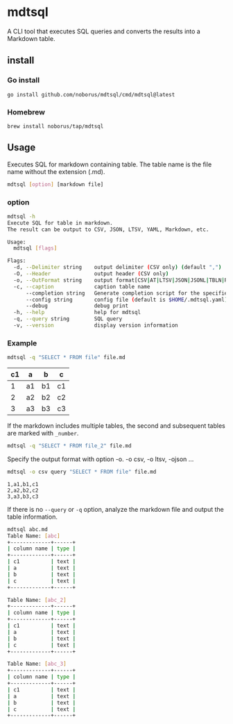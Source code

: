 # mdtsql

A CLI tool that executes SQL queries and converts the results into a Markdown table.

## install

### Go install

```console
go install github.com/noborus/mdtsql/cmd/mdtsql@latest
```

### Homebrew

```console
brew install noborus/tap/mdtsql
```

## Usage

Executes SQL for markdown containing table.
The table name is the file name without the extension (.md).

```sh
mdtsql [option] [markdown file]
```

### option

```sh
mdtsql -h
Execute SQL for table in markdown.
The result can be output to CSV, JSON, LTSV, YAML, Markdown, etc.

Usage:
  mdtsql [flags]

Flags:
  -d, --Delimiter string    output delimiter (CSV only) (default ",")
  -O, --Header              output header (CSV only)
  -o, --OutFormat string    output format[CSV|AT|LTSV|JSON|JSONL|TBLN|RAW|MD|VF|YAML] (default "MD")
  -c, --caption             caption table name
      --completion string   Generate completion script for the specified shell. The options are 'bash', 'zsh', 'fish', and 'powershell'.
      --config string       config file (default is $HOME/.mdtsql.yaml)
      --debug               debug print
  -h, --help                help for mdtsql
  -q, --query string        SQL query
  -v, --version             display version information
```

### Example

```sh
mdtsql -q "SELECT * FROM file" file.md
```

| c1 | a  | b  | c  |
|----|----|----|----|
|  1 | a1 | b1 | c1 |
|  2 | a2 | b2 | c2 |
|  3 | a3 | b3 | c3 |

If the markdown includes multiple tables,
the second and subsequent tables are marked with `_number`.

```sh
mdtsql -q "SELECT * FROM file_2" file.md
```

Specify the output format with option -o.
-o csv, -o ltsv, -ojson ...

```sh
mdtsql -o csv query "SELECT * FROM file" file.md
```

```CSV
1,a1,b1,c1
2,a2,b2,c2
3,a3,b3,c3
```

If there is no `--query` or `-q` option,
analyze the markdown file and output the table information.

```sh
mdtsql abc.md
Table Name: [abc]
+-------------+------+
| column name | type |
+-------------+------+
| c1          | text |
| a           | text |
| b           | text |
| c           | text |
+-------------+------+

Table Name: [abc_2]
+-------------+------+
| column name | type |
+-------------+------+
| c1          | text |
| a           | text |
| b           | text |
| c           | text |
+-------------+------+

Table Name: [abc_3]
+-------------+------+
| column name | type |
+-------------+------+
| c1          | text |
| a           | text |
| b           | text |
| c           | text |
+-------------+------+
```

